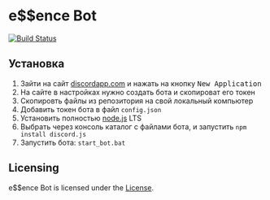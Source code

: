 [License]://choosealicense.com/licenses/agpl-3.0/

# e$$ence Bot

[![Build Status](https://travis-ci.com/bopoh13/essence.discordjs.bot.svg?branch=master)](https://github.com/bopoh13/essence.discordjs.bot/commits/master)

## Установка

1. Зайти на сайт [discordapp.com] и нажать на кнопку <kbd>New Application</kbd>
2. На сайте в настройках нужно создать бота и скопироват его токен
3. Скопировть файлы из репозитория на свой локальный компьютер
2. Добавить токен бота в файл `config.json`
3. Установить полностью [node.js] LTS
4. Выбрать через консоль каталог с файлами бота, и запустить `npm install discord.js` 
5. Запустить бота: `start_bot.bat`

[discordapp.com]://discordapp.com/developers/
[node.js]://nodejs.org/

## Licensing

e$$ence Bot is licensed under the [License].

# 
